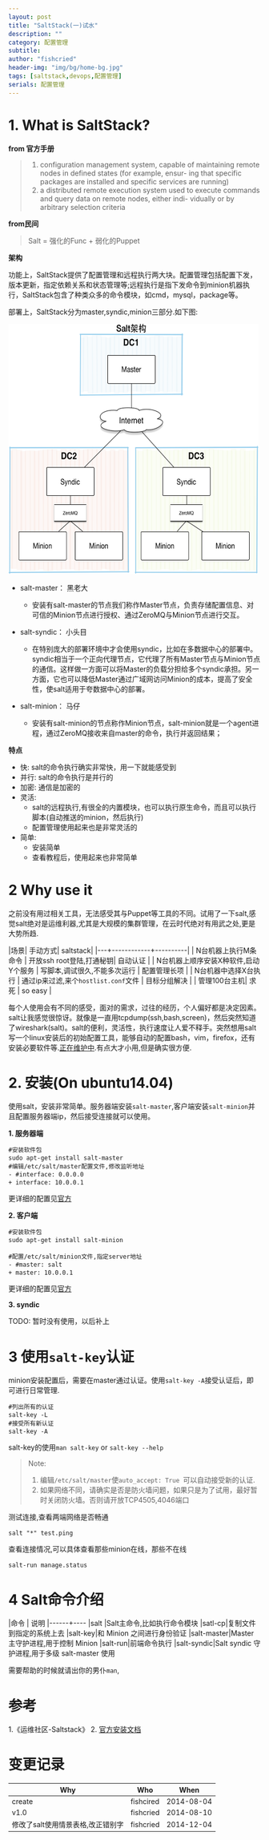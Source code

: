 ```yaml
---
layout: post
title: "SaltStack(一)试水"
description: ""
category: 配置管理
subtitle:
author: "fishcried"
header-img: "img/bg/home-bg.jpg"
tags: [saltstack,devops,配置管理]
serials: 配置管理
---
```


# 1. What is SaltStack?

**from 官方手册**

> 1. configuration management system, capable of maintaining remote nodes in defined states (for example, ensur-
> ing that specific packages are installed and specific services are running)
> 2. a distributed remote execution system used to execute commands and query data on remote nodes, either indi-
> vidually or by arbitrary selection criteria

**from民间**

> Salt = 强化的Func +  弱化的Puppet

**架构**

  功能上，SaltStack提供了配置管理和远程执行两大块。配置管理包括配置下发，版本更新，指定依赖关系和状态管理等;远程执行是指下发命令到minion机器执行，SaltStack包含了种类众多的命令模块，如cmd，mysql，package等。

  部署上，SaltStack分为master,syndic,minion三部分.如下图:

![SaltStack架构图](/img/saltstack_architecture.png)

- salt-master： 黑老大
	 - 安装有salt-master的节点我们称作Master节点，负责存储配置信息、对可信的Minion节点进行授权、通过ZeroMQ与Minion节点进行交互。

- salt-syndic： 小头目
	-   在特别庞大的部署环境中才会使用syndic，比如在多数据中心的部署中。syndic相当于一个正向代理节点，它代理了所有Master节点与Minion节点的通信。这样做一方面可以将Master的负载分担给多个syndic承担。另一方面，它也可以降低Master通过广域网访问Minion的成本，提高了安全性，使salt适用于夸数据中心的部署。

- salt-minion： 马仔
	- 安装有salt-minion的节点称作Minion节点，salt-minion就是一个agent进程，通过ZeroMQ接收来自master的命令，执行并返回结果；


**特点**

- 快:  salt的命令执行确实非常快，用一下就能感受到
- 并行: salt的命令执行是并行的
- 加密: 通信是加密的
- 灵活:
	- salt的远程执行,有很全的内置模块，也可以执行原生命令，而且可以执行脚本(自动推送的minion，然后执行)
	- 配置管理使用起来也是非常灵活的
- 简单:
	- 安装简单
	- 查看教程后，使用起来也非常简单

# 2 Why  use it

 之前没有用过相关工具，无法感受其与Puppet等工具的不同。试用了一下salt,感觉salt绝对是运维利器,尤其是大规模的集群管理，在云时代绝对有用武之处,更是大势所趋.

|场景| 手动方式| saltstack|
|---+------------+----------|
| N台机器上执行M条命令 |  开放ssh root登陆,打通秘钥| 自动认证 |
| N台机器上顺序安装X种软件,启动Y个服务 |  写脚本,调试很久,不能多次运行 | 配置管理长项 |
| N台机器中选择X台执行 | 通过ip来过滤,来个`hostlist.conf`文件 | 目标分组解决 |
| 管理100台主机| 求死 | so easy |

每个人使用会有不同的感受，面对的需求，过往的经历，个人偏好都是决定因素。salt让我感觉很惊讶。就像是一直用tcpdump(ssh,bash,screen)，然后突然知道了wireshark(salt)。salt的便利，灵活性，执行速度让人爱不释手。突然想用salt写一个linux安装后的初始配置工具，能够自动的配置bash，vim，firefox，还有安装必要软件等.[正在维护中](https://github.com/fishcried/linux_profile).有点大才小用,但是确实很方便.

# 2. 安装(On ubuntu14.04)

使用salt，安装非常简单。服务器端安装`salt-master`,客户端安装`salt-minion`并且配置服务器端ip，然后接受连接就可以使用。

**1. 服务器端**

    #安装软件包
    sudo apt-get install salt-master
    #编辑/etc/salt/master配置文件,修改监听地址
    - #interface: 0.0.0.0
    + interface: 10.0.0.1


更详细的配置见[官方](http://docs.saltstack.com/en/latest/ref/configuration/master.html)

**2. 客户端**

	#安装软件包
	sudo apt-get install salt-minion
	
	#配置/etc/salt/minion文件,指定server地址 
	- #master: salt
	+ master: 10.0.0.1

更详细的配置见[官方](http://docs.saltstack.com/en/latest/ref/configuration/minion.html)

**3. syndic**

TODO: 暂时没有使用，以后补上

# 3 使用`salt-key`认证

minion安装配置后，需要在master通过认证。使用`salt-key -A`接受认证后，即可进行日常管理.

	#列出所有的认证
	salt-key -L
	#接受所有新认证
	salt-key -A

salt-key的使用`man salt-key` or `salt-key --help`

> Note:
> 1. 编辑`/etc/salt/master`使`auto_accept: True `可以自动接受新的认证.
> 2. 如果网络不同，请确实是否是防火墙问题，如果只是为了试用，最好暂时关闭防火墙。否则请开放TCP4505,4046端口

测试连接,查看两端网络是否畅通

	salt "*" test.ping

查看连接情况,可以具体查看那些minion在线，那些不在线

	salt-run manage.status

# 4 Salt命令介绍

|命令  | 说明
|------+----
|salt |Salt主命令,比如执行命令模块
|satl-cp|复制文件到指定的系统上去
|salt-key|和 Minion 之间进行身份验证
|salt-master|Master 主守护进程,用于控制 Minion
|salt-run|前端命令执行
|salt-syndic|Salt syndic 守护进程,用于多级 salt-master 使用

需要帮助的时候就请出你的男仆`man`,

# 参考

1.《运维社区-Saltstack》
2. [官方安装文档](http://docs.saltstack.com/en/latest/topics/installation/index.html)

# 变更记录

|Why | Who | When |
|----|-----|------|
|create|fishcired|2014-08-04|
|v1.0| fishcried| 2014-08-10 |
|修改了salt使用情景表格,改正错别字| fishcried| 2014-12-04  |

